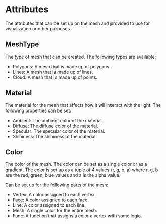 # Attributes

The attributes that can be set up on the mesh and provided to use for visualization or other purposes.


## MeshType

The type of mesh that can be created. The following types are available:
 - Polygons: A mesh that is made up of polygons.
 - Lines: A mesh that is made up of lines.
 - Cloud: A mesh that is made up of points.

## Material
The material for the mesh that affects how it will interact with the light. 
The following properties can be set:
 - Ambient: The ambient color of the material.
 - Diffuse: The diffuse color of the material.
 - Specular: The specular color of the material.
 - Shininess: The shininess of the material.
 
## Color
The color of the mesh. 
The color can be set as a single color or as a gradient.
The color is set up as a tuple of 4 values (r, g, b, a) 
where r, g, b are the red, green, blue values and a is the alpha value.

Can be set up for the following parts of the mesh:
 - Vertex: A color assigned to each vertex.
 - Face: A color assigned to each face.
 - Line: A color assigned to each line.
 - Mesh: A single color for the entire mesh.
 - Func: A function that assigns a color a vertex with some logic.



 